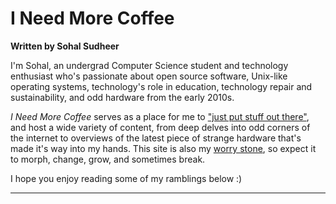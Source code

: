 # I Need More Coffee
**Written by Sohal Sudheer**

I'm Sohal, an undergrad Computer Science student and technology enthusiast who's passionate about open source software, Unix-like operating systems, technology's role in education, technology repair and sustainability, and odd hardware from the early 2010s.

*I Need More Coffee* serves as a place for me to ["just put stuff out there"](https://matthiasott.com/notes/just-put-stuff-out-there), and host a wide variety of content, from deep delves into odd corners of the internet to overviews of the latest piece of strange hardware that's made it's way into my hands. This site is also my [worry stone](https://ethanmarcotte.com/wrote/let-a-website-be-a-worry-stone/), so expect it to morph, change, grow, and sometimes break.

I hope you enjoy reading some of my ramblings below :)

---
